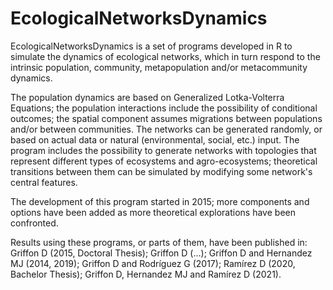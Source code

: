 # EcologicalNetworksDynamics

EcologicalNetworksDynamics is a set of programs developed in R to simulate the dynamics of ecological networks, which in turn respond to the intrinsic population, community, metapopulation and/or metacommunity dynamics. 

The population dynamics are based on Generalized Lotka-Volterra Equations; the population interactions include the possibility of conditional outcomes; the spatial component assumes migrations between populations and/or between communities. The networks can be generated randomly, or based on actual data or natural (environmental, social, etc.) input. The program includes the possibility to generate networks with topologies that represent different types of ecosystems and agro-ecosystems; theoretical transitions between them can be simulated by modifying some network's central features.

The development of this program started in 2015; more components and options have been added as more theoretical explorations have been confronted. 

Results using these programs, or parts of them, have been published in: Griffon D (2015, Doctoral Thesis); Griffon D (…); Griffon D and Hernandez MJ (2014, 2019); Griffon D and Rodríguez G (2017); Ramírez D (2020, Bachelor Thesis); Griffon D, Hernandez MJ and Ramírez D (2021).
